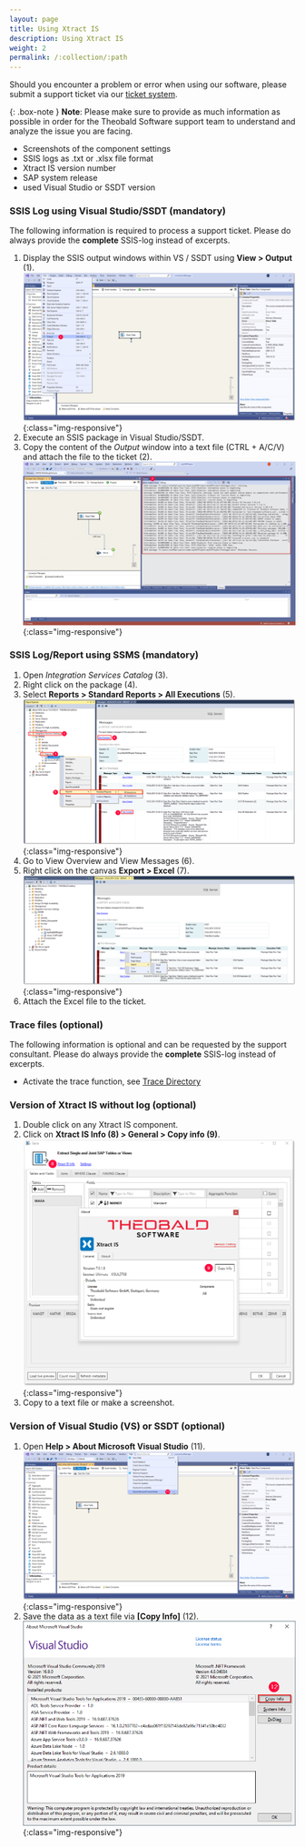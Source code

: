 ```yaml
---
layout: page
title: Using Xtract IS
description: Using Xtract IS
weight: 2
permalink: /:collection/:path
---
```

Should you encounter a problem or error when using our software, please submit a support ticket via our [ticket system]( https://support.theobald-software.com/helpdesk).<br> 

{: .box-note }
**Note**: Please make sure to provide as much information as possible in order for the Theobald Software support team to understand and analyze the issue you are facing.

- Screenshots of the component settings 
- SSIS logs as .txt or .xlsx file format
- Xtract IS version number 
- SAP system release 
- used Visual Studio or SSDT version

### SSIS Log using Visual Studio/SSDT (mandatory)

The following information is required to process a support ticket. Please do always provide the **complete** SSIS-log instead of excerpts.

1. Display the SSIS output windows within VS / SSDT using **View > Output** (1).
![XIS-SupportI](/img/contents/xis_view_output.png){:class="img-responsive"}
2. Execute an SSIS package in Visual Studio/SSDT.
3. Copy the content of the *Output* window into a text file (CTRL + A/C/V) and attach the file to the ticket (2).
![XIS-SupportII](/img/contents/xis_output.png){:class="img-responsive"}

### SSIS Log/Report using SSMS (mandatory)

1. Open *Integration Services Catalog* (3).
2. Right click on the package (4).
3. Select **Reports > Standard Reports > All Executions** (5).
![XIS-Support](/img/contents/excel-export-ssdt.png){:class="img-responsive"}
4. Go to View Overview and View Messages (6).
5. Right click on the canvas **Export > Excel** (7).
![XIS-Support](/img/contents/export_excel_ssdt.png){:class="img-responsive"}
6. Attach the Excel file to the ticket.

### Trace files (optional)

The following information is optional and can be requested by the support consultant. Please do always provide the **complete** SSIS-log instead of excerpts.

- Activate the trace function, see [Trace Directory](https://help.theobald-software.com/en/xtract-is/sap-connection/the-connection-manager#trace-directory-2) 
 
### Version of Xtract IS without log (optional)

1. Double click on any Xtract IS component.
2. Click on **Xtract IS Info (8) > General > Copy info (9)**.
![XIS-Version](/img/contents/xis_version_ohne_log.png){:class="img-responsive"}
3. Copy to a text file or make a screenshot.

### Version of Visual Studio (VS) or SSDT (optional)

1. Open **Help > About Microsoft Visual Studio** (11).
![SSDT-Version](/img/contents/about_ms_visual_studio.png){:class="img-responsive"}
2. Save the data as a text file via **[Copy Info]** (12).
![SSDT-Version](/img/contents/vs_version_anleitung.png){:class="img-responsive"}




 

